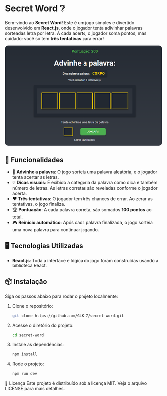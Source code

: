 # Secret Word ❔

Bem-vindo ao **Secret Word**! Este é um jogo simples e divertido desenvolvido em **React.js**, onde o jogador tenta adivinhar palavras sorteadas letra por letra. A cada acerto, o jogador soma pontos, mas cuidado: você só tem **três tentativas** para errar!

<img src="./src/assets/preview.PNG" alt="Demonstração do Thoughts" style="border-radius: 10px"/>

## 🚀 Funcionalidades

- 🎯 **Advinhe a palavra**: O jogo sorteia uma palavra aleatória, e o jogador tenta acertar as letras.
- 💡 **Dicas visuais**: É exibido a categoria da palavra como dica e também número de letras. As letras corretas são reveladas conforme o jogador acerta.
- ❤️ **Três tentativas**: O jogador tem três chances de errar. Ao zerar as tentativas, o jogo finaliza.
- 🏆 **Pontuação**: A cada palavra correta, são somados **100 pontos** ao total.
- 🎮 **Reinício automático**: Após cada palavra finalizada, o jogo sorteia uma nova palavra para continuar jogando.

## 🖥️ Tecnologias Utilizadas

- **React.js**: Toda a interface e lógica do jogo foram construídas usando a biblioteca React.

## 📦 Instalação

Siga os passos abaixo para rodar o projeto localmente:

1. Clone o repositório:
   ```bash
   git clone https://github.com/GLK-7/secret-word.git
2. Acesse o diretório do projeto:
   ```bash  
   cd secret-word

3. Instale as dependências:
   ```bash  
   npm install

4. Rode o projeto:
   ```bash   
   npm run dev

📄 Licença
Este projeto é distribuído sob a licença MIT. Veja o arquivo LICENSE para mais detalhes.
